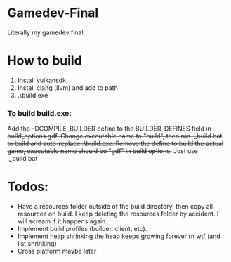 ﻿# Gamedev-Final

Literally my gamedev final.

# How to build
1. Install vulkansdk
2. Install clang (llvm) and add to path
3. .\build.exe

### To build build.exe:
~~Add the -DCOMPILE_BUILDER define to the BUILDER_DEFINES field in build_options.gdf. Change executable name to "build", then run .\_build.bat to build and auto-replace .\build.exe. Remove the define to build the actual game, executable name should be "gdf" in build options.~~
Just use .\_build.bat

# Todos:
- Have a resources folder outside of the build directory, then copy all resources on build. I keep deleting the resources folder by accident. I will scream if it happens again.
- Implement build profiles (builder, client, etc). 
- Implement heap shrinking the heap keeps growing forever rn wtf (and list shrinking)
- Cross platform maybe later